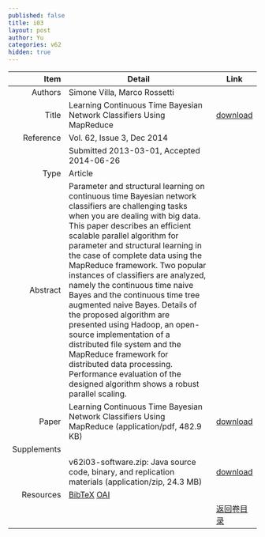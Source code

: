 ```yaml
---
published: false
title: i03
layout: post
author: Yu
categories: v62
hidden: true
---
```


| Item | Detail | Link |
|---:|---|---|
| Authors |  Simone Villa, Marco Rossetti| |
| Title |Learning Continuous Time Bayesian Network Classifiers Using MapReduce | [download](http://www.jstatsoft.org/v62/i03/paper) |
| Reference |Vol. 62, Issue 3, Dec 2014 | |
| | Submitted 2013-03-01, Accepted 2014-06-26| | 
| Type | Article| |
| Abstract | Parameter and structural learning on continuous time Bayesian network classifiers are challenging tasks when you are dealing with big data. This paper describes an efficient scalable parallel algorithm for parameter and structural learning in the case of complete data using the MapReduce framework. Two popular instances of classifiers are analyzed, namely the continuous time naive Bayes and the continuous time tree augmented naive Bayes. Details of the proposed algorithm are presented using Hadoop, an open-source implementation of a distributed file system and the MapReduce framework for distributed data processing. Performance evaluation of the designed algorithm shows a robust parallel scaling.| |
| Paper | Learning Continuous Time Bayesian Network Classifiers Using MapReduce  (application/pdf, 482.9 KB)| [download](http://www.jstatsoft.org/v62/i03/paper) |
| Supplements | | |
| |v62i03-software.zip: Java source code, binary, and replication materials  (application/zip, 24.3 MB)|  [download](http://www.jstatsoft.org/v62/i03/supp/1) |
| Resources | [BibTeX](http://www.jstatsoft.org/v62/i03/bibtex) [OAI](http://www.jstatsoft.org/oai?verb=GetRecord&identifier=oai.jstatsoft/v62/i03&prefix=oai_dc)| |
| |  | [返回卷目录]({{site.baseurl}}/volume/v62.html) |